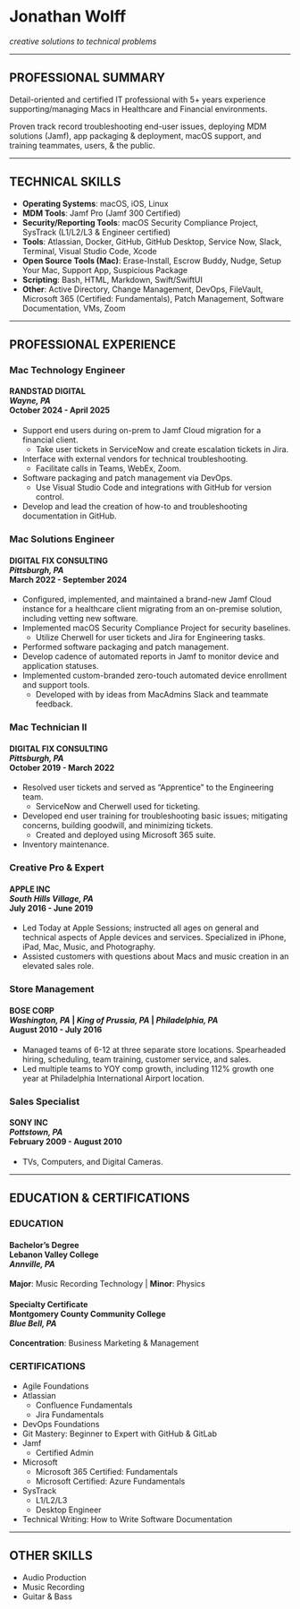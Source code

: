# Jonathan Wolff
*creative solutions to technical problems*

***

## PROFESSIONAL SUMMARY

Detail-oriented and certified IT professional with 5+ years experience supporting/managing Macs in Healthcare and Financial environments.

Proven track record troubleshooting end-user issues, deploying MDM solutions (Jamf), app packaging & deployment, macOS support, and training teammates, users, & the public.

***

## TECHNICAL SKILLS
- **Operating Systems**: macOS, iOS, Linux
- **MDM Tools**: Jamf Pro (Jamf 300 Certified)
- **Security/Reporting Tools**: macOS Security Compliance Project, SysTrack (L1/L2/L3 & Engineer certified)
- **Tools**: Atlassian, Docker, GitHub, GitHub Desktop, Service Now, Slack, Terminal, Visual Studio Code, Xcode
- **Open Source Tools (Mac)**: Erase-Install, Escrow Buddy, Nudge, Setup Your Mac, Support App, Suspicious Package
- **Scripting**: Bash, HTML, Markdown, Swift/SwiftUI
- **Other**: Active Directory, Change Management, DevOps, FileVault, Microsoft 365 (Certified: Fundamentals), Patch Management, Software Documentation, VMs, Zoom

***

## PROFESSIONAL EXPERIENCE

### Mac Technology Engineer
#### RANDSTAD DIGITAL <br> *Wayne, PA* <br> October 2024 - April 2025
- Support end users during on-prem to  Jamf Cloud migration for a financial client.
    - Take user tickets in ServiceNow and create escalation tickets in Jira.
- Interface with external vendors for technical troubleshooting.
    - Facilitate calls in Teams, WebEx, Zoom.
- Software packaging and patch management via DevOps.
    - Use Visual Studio Code and integrations with GitHub for version control.
- Develop and lead the creation of how-to and troubleshooting documentation in GitHub.

### Mac Solutions Engineer
#### DIGITAL FIX CONSULTING <br> *Pittsburgh, PA* <br> March 2022 - September 2024
- Configured, implemented, and maintained a brand-new Jamf Cloud instance for a healthcare client migrating from an on-premise solution, including vetting new software.
- Implemented macOS Security Compliance Project for security baselines.
    - Utilize Cherwell for user tickets and Jira for Engineering tasks.
- Performed software packaging and patch management.
- Develop cadence of  automated reports in Jamf to monitor device and application statuses.
- Implemented custom-branded zero-touch automated device enrollment and support tools.
    - Developed with by ideas from MacAdmins Slack and teammate feedback.

### Mac Technician II
#### DIGITAL FIX CONSULTING <br> *Pittsburgh, PA* <br> October 2019 - March 2022
- Resolved user tickets and served as “Apprentice” to the Engineering team.
    - ServiceNow and Cherwell used for ticketing.
- Developed end user training for troubleshooting basic issues; mitigating concerns, building goodwill, and minimizing tickets.
    - Created and deployed using Microsoft 365 suite.
- Inventory maintenance.

### Creative Pro & Expert
#### APPLE INC <br> *South Hills Village, PA* <br> July 2016 - June 2019
- Led Today at Apple Sessions; instructed all ages on general and technical aspects of Apple devices and services. Specialized in iPhone, iPad, Mac, Music, and Photography. 
- Assisted customers with questions about Macs and music creation in an elevated sales role.

### Store Management
#### BOSE CORP <br> *Washington, PA* | *King of Prussia, PA* | *Philadelphia, PA* <br> August 2010 - July 2016
- Managed teams of 6-12 at three separate store locations. Spearheaded hiring, scheduling, team training, customer service, and sales.
- Led multiple teams to YOY comp growth, including 112% growth one year at Philadelphia International Airport location.

### Sales Specialist
#### SONY INC <br> *Pottstown, PA* <br> February 2009 - August 2010
- TVs, Computers, and Digital Cameras.

***

## EDUCATION & CERTIFICATIONS

### EDUCATION
#### Bachelor’s Degree <br> Lebanon Valley College <br> *Annville, PA*
**Major**: Music Recording Technology | **Minor**: Physics

#### Specialty Certificate <br> Montgomery County Community College <br> *Blue Bell, PA*
**Concentration**: Business Marketing & Management

### CERTIFICATIONS
- Agile Foundations
- Atlassian
    - Confluence Fundamentals
    - Jira Fundamentals
- DevOps Foundations
- Git Mastery: Beginner to Expert with GitHub & GitLab
- Jamf
    - Certified Admin
- Microsoft
    - Microsoft 365 Certified: Fundamentals
    - Microsoft Certified: Azure Fundamentals
- SysTrack
    - L1/L2/L3
    - Desktop Engineer
- Technical Writing: How to Write Software Documentation

***

## OTHER SKILLS
- Audio Production
- Music Recording
- Guitar & Bass

